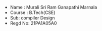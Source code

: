 - Name : Murali Sri Ram Ganapathi Marnala
- Course : B.Tech(CSE) 
- Sub: compiler Design
- Regd No: 21PA1A05A0
